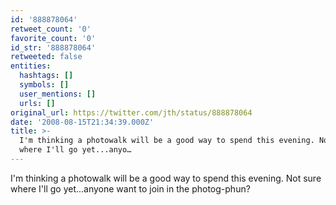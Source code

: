 ```yaml
---
id: '888878064'
retweet_count: '0'
favorite_count: '0'
id_str: '888878064'
retweeted: false
entities:
  hashtags: []
  symbols: []
  user_mentions: []
  urls: []
original_url: https://twitter.com/jth/status/888878064
date: '2008-08-15T21:34:39.000Z'
title: >-
  I'm thinking a photowalk will be a good way to spend this evening. Not sure
  where I'll go yet...anyo…
---
```


I'm thinking a photowalk will be a good way to spend this evening. Not sure where I'll go yet...anyone want to join in the photog-phun?